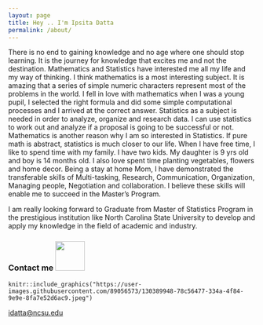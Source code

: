 ```yaml
---
layout: page
title: Hey .. I'm Ipsita Datta
permalink: /about/
---
```

There is no end to gaining knowledge and no age where one should stop learning. It is the
journey for knowledge that excites me and not the destination.
Mathematics and Statistics have interested me all my life and my way of thinking. I think
mathematics is a most interesting subject. It is amazing that a series of simple numeric characters
represent most of the problems in the world. I fell in love with mathematics when I was a young
pupil, I selected the right formula and did some simple computational processes and I arrived at
the correct answer.
Statistics as a subject is needed in order to analyze, organize and research data. I can
use statistics to work out and analyze if a proposal is going to be successful or not.
Mathematics is another reason why I am so interested in Statistics. If pure math is abstract,
statistics is much closer to our life.
When I have free time, I like to spend time with my family. I have two kids. My daughter is 9 yrs old 
and boy is 14 months old. I also love spent time planting vegetables, flowers and home decor.
Being a stay at home Mom, I have demonstrated the transferable skills of Multi-tasking,
Research, Communication, Organization, Managing people, Negotiation and collaboration. I
believe these skills will enable me to succeed in the Master’s Program. 

I am really looking forward to Graduate from Master of Statistics Program in the prestigious
institution like North Carolina State University to develop and apply my knowledge in the field
of academic and industry.




### Contact me  <img src="https://user-images.githubusercontent.com/89056573/130389948-78c56477-334a-4f84-9e9e-8fa7e52d6ac9.jpeg" width="60" height="60" >
```{r out.width = "25%", fig.align = "center",echo=FALSE}
knitr::include_graphics("https://user-images.githubusercontent.com/89056573/130389948-78c56477-334a-4f84-9e9e-8fa7e52d6ac9.jpeg")
```


[idatta@ncsu.edu](mailto:idatta@ncsu.edu)
